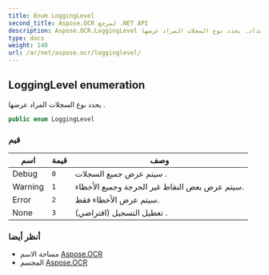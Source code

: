 ```yaml
---
title: Enum LoggingLevel
second_title: Aspose.OCR لمرجع .NET API
description: Aspose.OCR.LoggingLevel تعداد. يحدد نوع السجلات المراد عرضها .
type: docs
weight: 140
url: /ar/net/aspose.ocr/logginglevel/
---
```

## LoggingLevel enumeration

يحدد نوع السجلات المراد عرضها .

```csharp
public enum LoggingLevel
```

### قيم

| اسم | قيمة | وصف |
| --- | --- | --- |
| Debug | `0` | سيتم عرض جميع السجلات . |
| Warning | `1` | سيتم عرض بعض النقاط غير الحرجة وجميع الأخطاء. |
| Error | `2` | سيتم عرض الأخطاء فقط. |
| None | `3` | تعطيل التسجيل (افتراضي) . |

### أنظر أيضا

* مساحة الاسم [Aspose.OCR](../../aspose.ocr/)
* المجسم [Aspose.OCR](../../)


